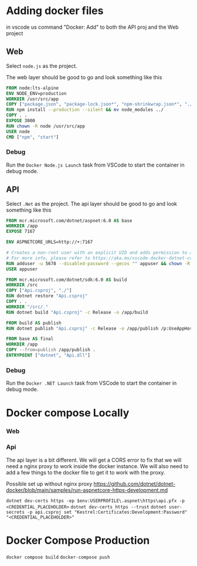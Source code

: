 # Adding docker files

in vscode us command "Docker: Add" to both the API proj and the Web project

## Web
Select `node.js` as the project. 

The web layer should be good to go and look something like this

```dockerfile
FROM node:lts-alpine
ENV NODE_ENV=production
WORKDIR /usr/src/app
COPY ["package.json", "package-lock.json*", "npm-shrinkwrap.json*", "./"]
RUN npm install --production --silent && mv node_modules ../
COPY . .
EXPOSE 3000
RUN chown -R node /usr/src/app
USER node
CMD ["npm", "start"]
```

### Debug
Run the `Docker Node.js Launch` task from VSCode to start the container in debug mode.
## API
Select `.Net` as the project. 
The api layer should be good to go and look something like this

```dockerfile
FROM mcr.microsoft.com/dotnet/aspnet:6.0 AS base
WORKDIR /app
EXPOSE 7167

ENV ASPNETCORE_URLS=http://+:7167

# Creates a non-root user with an explicit UID and adds permission to access the /app folder
# For more info, please refer to https://aka.ms/vscode-docker-dotnet-configure-containers
RUN adduser -u 5678 --disabled-password --gecos "" appuser && chown -R appuser /app
USER appuser

FROM mcr.microsoft.com/dotnet/sdk:6.0 AS build
WORKDIR /src
COPY ["Api.csproj", "./"]
RUN dotnet restore "Api.csproj"
COPY . .
WORKDIR "/src/."
RUN dotnet build "Api.csproj" -c Release -o /app/build

FROM build AS publish
RUN dotnet publish "Api.csproj" -c Release -o /app/publish /p:UseAppHost=false

FROM base AS final
WORKDIR /app
COPY --from=publish /app/publish .
ENTRYPOINT ["dotnet", "Api.dll"]
```

### Debug
Run the `Docker .NET Launch` task from VSCode to start the container in debug mode.



# Docker compose Locally

### Web

### Api
The api layer is a bit different. We will get a CORS error to fix that we will need a nginx proxy to work inside the docker instance. We will also need to add a few things to the docker file to get it to work with the proxy.


Possible set up without nginx proxy
https://github.com/dotnet/dotnet-docker/blob/main/samples/run-aspnetcore-https-development.md


`dotnet dev-certs https -ep $env:USERPROFILE\.aspnet\https\api.pfx -p <CREDENTIAL_PLACEHOLDER>`
`dotnet dev-certs https --trust`
`dotnet user-secrets -p api.csproj set "Kestrel:Certificates:Development:Password" "<CREDENTIAL_PLACEHOLDER>"`

# Docker Compose Production
`docker compose build`
`docker-compose push`